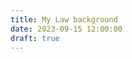```yaml
---
title: My Law background
date: 2023-09-15 12:00:00
draft: true
---
```


<!-- ## Law school

### Law Clerkship with Peter Sara

### Co-founding Law For Change Otago

## Graduation

I graduated with an [LLB](https://www.otago.ac.nz/courses/qualifications/llb.html)/[BA](https://www.otago.ac.nz/courses/subjects/clas.html) from the [University of Otago](https://www.otago.ac.nz/). This is documented in the Otago Daily Times:
* [2013 BA Graduation](https://www.odt.co.nz/news/dunedin/university-otago-graduation-17-august-2013-%E2%80%93-3pm-ceremony)
* [2013 LLB Gradution](https://www.odt.co.nz/news/dunedin/university-otago-graduands-december-14-2013)

## Post-graduate study ('Bar Exam equivalent in New Zealand')

In 2015, I completed the Professional Legal Studies Course offered by the [College of Law](https://www.collaw.ac.nz/).

## Enrollment as a barrister and solicitor of the High Court of New Zealand

After that I became enrolled March 30 2015, No: CIV: 2015-412-032.  -->






